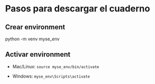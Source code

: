 # Pasos para descargar el cuaderno

## Crear environment
python -m venv myse_env

## Activar environment

- Mac/Linux: `source myse_env/bin/activate`

- Windows: `myse_env\Scripts\activate`
